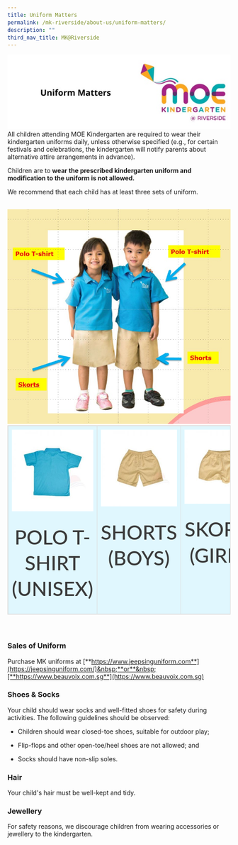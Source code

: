 ```yaml
---
title: Uniform Matters
permalink: /mk-riverside/about-us/uniform-matters/
description: ""
third_nav_title: MK@Riverside
---
```

![](/images/header-uniform%20matters.jpg)
All children attending MOE Kindergarten are required to wear their kindergarten uniforms daily, unless otherwise specified (e.g., for certain festivals and celebrations, the kindergarten will notify parents about alternative attire arrangements in advance).

Children are to&nbsp;**wear the prescribed kindergarten uniform and modification to the uniform is not allowed.**

We recommend that each child has at least three sets of uniform.

<br>
<img src="/images/mk_uniform.jpg" style="width:600px">
<br>
<table class="table table-bordered" style="box-sizing: border-box; border: 1px solid rgb(221, 221, 221); font-size: 18px; font-style: normal; font-weight: 400; margin: 0px 0px 20px; outline: 0px; padding: 0px; vertical-align: baseline; border-collapse: collapse; border-spacing: 0px; width: 1020px; background-color: rgb(224, 247, 254); max-width: 100%; color: rgb(51, 51, 51); font-family: Lato; font-variant-ligatures: normal; font-variant-caps: normal; letter-spacing: normal; orphans: 2; text-align: justify; text-transform: none; white-space: normal; widows: 2; word-spacing: 0px; -webkit-text-stroke-width: 0px; text-decoration-thickness: initial; text-decoration-style: initial; text-decoration-color: initial;"><tbody style="box-sizing: border-box; border: 0px; font-size: 18px; font-style: inherit; font-weight: inherit; margin: 0px; outline: 0px; padding: 0px; vertical-align: baseline;"><tr style="box-sizing: border-box; border: 0px; font-size: 18px; font-style: inherit; font-weight: inherit; margin: 0px; outline: 0px; padding: 0px; vertical-align: baseline;"><td style="box-sizing: border-box; border: 1px solid rgb(221, 221, 221); font-size: 18px; font-style: inherit; font-weight: inherit; margin: 0px; outline: 0px; padding: 8px; vertical-align: top; text-align: center; line-height: 1.42857; width: 339.667px;"><img class="alignnone size-medium wp-image-2989" src="/images/mk_polo_t_shirt.jpg" alt="" width="300" height="300" sizes="(max-width: 300px) 100vw, 300px" style="box-sizing: border-box; border: 0px; height: auto; max-width: 100%; vertical-align: middle;"><p style="box-sizing: border-box; border: 0px; font-size: 18px; font-style: inherit; font-weight: inherit; margin: 0px 0px 1.6em; outline: 0px; padding: 0px; vertical-align: baseline;"></p><div class="oKdM2c" style="box-sizing: border-box; border: 0px; font-size: 18px; font-style: inherit; font-weight: inherit; margin: 0px; outline: 0px; padding: 0px; vertical-align: baseline;"><div id="h.686f78211ba0347d_411" class="hJDwNd-AhqUyc-II5mzb pSzOP-AhqUyc-II5mzb jXK9ad D2fZ2 GNzUNc" style="box-sizing: border-box; border: 0px; font-size: 18px; font-style: inherit; font-weight: inherit; margin: 0px; outline: 0px; padding: 0px; vertical-align: baseline;"><div class="jXK9ad-SmKAyb" style="box-sizing: border-box; border: 0px; font-size: 18px; font-style: inherit; font-weight: inherit; margin: 0px; outline: 0px; padding: 0px; vertical-align: baseline;"><div class="tyJCtd mGzaTb baZpAe" style="box-sizing: border-box; border: 0px; font-size: 18px; font-style: inherit; font-weight: inherit; margin: 0px; outline: 0px; padding: 0px; vertical-align: baseline;"><h2 id="h.uzzpq9j0dtt" class="CDt4Ke zfr3Q JYVBee" dir="ltr" style="box-sizing: border-box; border: 0px; font-size: 2.8rem; font-style: inherit; font-weight: 500; margin: 20px 0px; outline: 0px; padding: 0px; vertical-align: baseline; clear: both; color: rgb(58, 58, 58); line-height: 1.3; font-family: inherit;">POLO T-SHIRT<br style="box-sizing: border-box;">(UNISEX)</h2></div></div></div></div></td><td style="box-sizing: border-box; border: 1px solid rgb(221, 221, 221); font-size: 18px; font-style: inherit; font-weight: inherit; margin: 0px; outline: 0px; padding: 8px; vertical-align: top; text-align: center; line-height: 1.42857; width: 339.667px;"><img class="alignnone size-medium wp-image-2990" src="/images/mk_shorts.jpg" alt="" width="300" height="300" sizes="(max-width: 300px) 100vw, 300px" style="box-sizing: border-box; border: 0px; height: auto; max-width: 100%; vertical-align: middle;"><p style="box-sizing: border-box; border: 0px; font-size: 18px; font-style: inherit; font-weight: inherit; margin: 0px 0px 1.6em; outline: 0px; padding: 0px; vertical-align: baseline;"></p><div class="oKdM2c" style="box-sizing: border-box; border: 0px; font-size: 18px; font-style: inherit; font-weight: inherit; margin: 0px; outline: 0px; padding: 0px; vertical-align: baseline;"><div id="h.686f78211ba0347d_418" class="hJDwNd-AhqUyc-II5mzb pSzOP-AhqUyc-II5mzb jXK9ad D2fZ2 GNzUNc" style="box-sizing: border-box; border: 0px; font-size: 18px; font-style: inherit; font-weight: inherit; margin: 0px; outline: 0px; padding: 0px; vertical-align: baseline;"><div class="jXK9ad-SmKAyb" style="box-sizing: border-box; border: 0px; font-size: 18px; font-style: inherit; font-weight: inherit; margin: 0px; outline: 0px; padding: 0px; vertical-align: baseline;"><div class="tyJCtd mGzaTb baZpAe" style="box-sizing: border-box; border: 0px; font-size: 18px; font-style: inherit; font-weight: inherit; margin: 0px; outline: 0px; padding: 0px; vertical-align: baseline;"><h2 id="h.jhxnw8gb58q7" class="CDt4Ke zfr3Q JYVBee" dir="ltr" style="box-sizing: border-box; border: 0px; font-size: 2.8rem; font-style: inherit; font-weight: 500; margin: 20px 0px; outline: 0px; padding: 0px; vertical-align: baseline; clear: both; color: rgb(58, 58, 58); line-height: 1.3; font-family: inherit;">SHORTS<br style="box-sizing: border-box;">(BOYS)</h2></div></div></div></div></td><td style="box-sizing: border-box; border: 1px solid rgb(221, 221, 221); font-size: 18px; font-style: inherit; font-weight: inherit; margin: 0px; outline: 0px; padding: 8px; vertical-align: top; text-align: center; line-height: 1.42857; width: 339.667px;"><img class="alignnone size-medium wp-image-2991" src="/images/mk_skorts.jpg" alt="" width="300" height="300" sizes="(max-width: 300px) 100vw, 300px" style="box-sizing: border-box; border: 0px; height: auto; max-width: 100%; vertical-align: middle;"><p style="box-sizing: border-box; border: 0px; font-size: 18px; font-style: inherit; font-weight: inherit; margin: 0px 0px 1.6em; outline: 0px; padding: 0px; vertical-align: baseline;"></p><div class="oKdM2c" style="box-sizing: border-box; border: 0px; font-size: 18px; font-style: inherit; font-weight: inherit; margin: 0px; outline: 0px; padding: 0px; vertical-align: baseline;"><div id="h.686f78211ba0347d_425" class="hJDwNd-AhqUyc-II5mzb pSzOP-AhqUyc-II5mzb jXK9ad D2fZ2 GNzUNc" style="box-sizing: border-box; border: 0px; font-size: 18px; font-style: inherit; font-weight: inherit; margin: 0px; outline: 0px; padding: 0px; vertical-align: baseline;"><div class="jXK9ad-SmKAyb" style="box-sizing: border-box; border: 0px; font-size: 18px; font-style: inherit; font-weight: inherit; margin: 0px; outline: 0px; padding: 0px; vertical-align: baseline;"><div class="tyJCtd mGzaTb baZpAe" style="box-sizing: border-box; border: 0px; font-size: 18px; font-style: inherit; font-weight: inherit; margin: 0px; outline: 0px; padding: 0px; vertical-align: baseline;"><h2 id="h.qfmfu9opiwfe" class="CDt4Ke zfr3Q JYVBee" dir="ltr" style="box-sizing: border-box; border: 0px; font-size: 2.8rem; font-style: inherit; font-weight: 500; margin: 20px 0px; outline: 0px; padding: 0px; vertical-align: baseline; clear: both; color: rgb(58, 58, 58); line-height: 1.3; font-family: inherit;">SKORTS<br style="box-sizing: border-box;">(GIRLS)</h2></div></div></div></div></td></tr></tbody></table>
<br>

### Sales of Uniform

Purchase MK uniforms at&nbsp;[**https://www.jeepsinguniform.com**](https://jeepsinguniform.com/)&nbsp;**or**&nbsp;[**https://www.beauvoix.com.sg**](https://www.beauvoix.com.sg)
<br>

### Shoes &amp; Socks

Your child should wear socks and well-fitted shoes for safety during activities. The following guidelines should be observed:

*   Children should wear closed-toe shoes, suitable for outdoor play;
    
*   Flip-flops and other open-toe/heel shoes are not allowed; and
    
*   Socks should have non-slip soles.<br>

### Hair
Your child's hair must be well-kept and tidy.
<br>

### Jewellery
For safety reasons, we discourage children from wearing accessories or jewellery to the kindergarten.